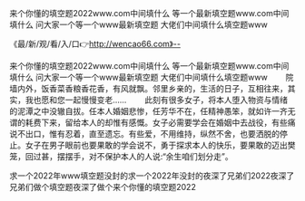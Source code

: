 来个你懂的填空题2022www.com中间填什么
等一个最新填空题www.com中间填什么
问大家一个等一个www最新填空题
大佬们中间填什么填空题www


《最/新/观/看/入/口👉http://wencao66.com》--

来个你懂的填空题2022www.com中间填什么
等一个最新填空题www.com中间填什么
问大家一个等一个www最新填空题
大佬们中间填什么填空题www
　　院墙内外，饭香菜香粮香花香，有风就飘。邻里乡亲的，生活的日子，互相往来，其实，我也愿和您一起慢慢变老……
　　此刻有很多女子，将本人堕入物资与情绪的泥潭之中没辙自拔。任本人婚姻悲惨，任芳华不在，任精神愚笨，就如许一齐无谓的耗费下来，留给本人的却惟有感慨。女子必需要学会在婚姻中去战役，有些痛说不出口，惟有忍着，直至遗忘。有些爱，不用维持，纵然不舍，也要洒脱的停止。女子在男子眼前也要果敢的学会说不，勇于探求本人的快乐，要果敢的迈出樊笼，回过甚，摆摆手，对不保护本人的人说:“余生咱们划分走”。





求一个2022年www填空题没封的求一个2022年没封的夜深了兄弟们2022夜深了兄弟们做个填空题夜深了做个来个你懂的填空题2022
